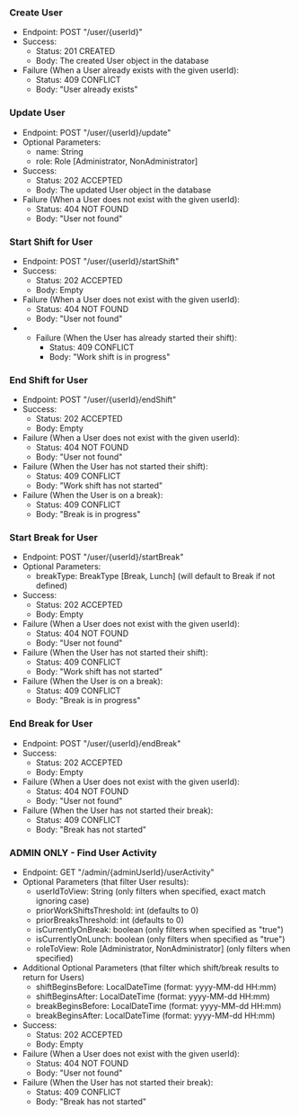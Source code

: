 ### Create User
- Endpoint: POST "/user/{userId}"
- Success:
    - Status: 201 CREATED
    - Body: The created User object in the database
- Failure (When a User already exists with the given userId):
    - Status: 409 CONFLICT
    - Body: "User already exists"

### Update User
- Endpoint: POST "/user/{userId}/update"
- Optional Parameters:
    - name: String
    - role: Role \[Administrator, NonAdministrator]
- Success:
    - Status: 202 ACCEPTED
    - Body: The updated User object in the database
- Failure (When a User does not exist with the given userId):
    - Status: 404 NOT FOUND
    - Body: "User not found"

### Start Shift for User
- Endpoint: POST "/user/{userId}/startShift"
- Success:
    - Status: 202 ACCEPTED
    - Body: Empty
- Failure (When a User does not exist with the given userId):
    - Status: 404 NOT FOUND
    - Body: "User not found"
- - Failure (When the User has already started their shift):
    - Status: 409 CONFLICT
    - Body: "Work shift is in progress"

### End Shift for User
- Endpoint: POST "/user/{userId}/endShift"
- Success:
    - Status: 202 ACCEPTED
    - Body: Empty
- Failure (When a User does not exist with the given userId):
    - Status: 404 NOT FOUND
    - Body: "User not found"
- Failure (When the User has not started their shift):
    - Status: 409 CONFLICT
    - Body: "Work shift has not started"
- Failure (When the User is on a break):
    - Status: 409 CONFLICT
    - Body: "Break is in progress"

### Start Break for User
- Endpoint: POST "/user/{userId}/startBreak"
- Optional Parameters:
    - breakType: BreakType \[Break, Lunch] (will default to Break if not defined)
- Success:
    - Status: 202 ACCEPTED
    - Body: Empty
- Failure (When a User does not exist with the given userId):
    - Status: 404 NOT FOUND
    - Body: "User not found"
- Failure (When the User has not started their shift):
    - Status: 409 CONFLICT
    - Body: "Work shift has not started"
- Failure (When the User is on a break):
    - Status: 409 CONFLICT
    - Body: "Break is in progress"

### End Break for User
- Endpoint: POST "/user/{userId}/endBreak"
- Success:
    - Status: 202 ACCEPTED
    - Body: Empty
- Failure (When a User does not exist with the given userId):
    - Status: 404 NOT FOUND
    - Body: "User not found"
- Failure (When the User has not started their break):
    - Status: 409 CONFLICT
    - Body: "Break has not started"

### ADMIN ONLY - Find User Activity
- Endpoint: GET "/admin/{adminUserId}/userActivity"
- Optional Parameters (that filter User results):
    - userIdToView: String (only filters when specified, exact match ignoring case)
    - priorWorkShiftsThreshold: int (defaults to 0)
    - priorBreaksThreshold: int (defaults to 0)
    - isCurrentlyOnBreak: boolean (only filters when specified as "true")
    - isCurrentlyOnLunch: boolean (only filters when specified as "true")
    - roleToView: Role \[Administrator, NonAdministrator] (only filters when specified)
- Additional Optional Parameters (that filter which shift/break results to return for Users)
    - shiftBeginsBefore: LocalDateTime (format: yyyy-MM-dd HH:mm)
    - shiftBeginsAfter: LocalDateTime (format: yyyy-MM-dd HH:mm)
    - breakBeginsBefore: LocalDateTime (format: yyyy-MM-dd HH:mm)
    - breakBeginsAfter: LocalDateTime (format: yyyy-MM-dd HH:mm)
- Success:
    - Status: 202 ACCEPTED
    - Body: Empty
- Failure (When a User does not exist with the given userId):
    - Status: 404 NOT FOUND
    - Body: "User not found"
- Failure (When the User has not started their break):
    - Status: 409 CONFLICT
    - Body: "Break has not started"